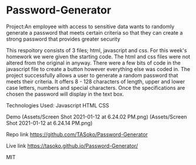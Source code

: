 # Password-Generator

Project:An employee with access to sensitive data wants to randomly generate a password that meets certain criteria so that they can create a strong password that provides greater security

This respoitory consists of 3 files; html, javascript and css. For this week's homework we were given the starting code. The html and css files were not altered from the original in anyway. There were a few bits of code in the javascript file to create a button however everything else was coded in. The project successfully allows a user to generate a random password that meets their criteria. It offers 8 - 128 characters of length, upper and lower case letters, numbers and special characters. Once the specifications are chosen the password will display in the text box.

Technologies Used:
Javascript
HTML
CSS

Demo
(Assets/Screen Shot 2021-01-12 at 6.24.02 PM.png)
(Assets/Screen Shot 2021-01-12 at 6.24.14 PM.png)

Repo link
https://github.com/TASoko/Password-Generator

Live link 
https://tasoko.github.io/Password-Generator/

MIT
